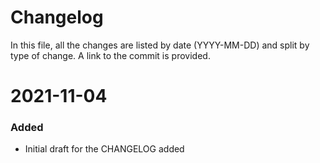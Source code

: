 # Changelog
In this file, all the changes are listed by date (YYYY-MM-DD) and split by type of change. A link to the commit is provided.

# 2021-11-04
### Added
- Initial draft for the CHANGELOG added

